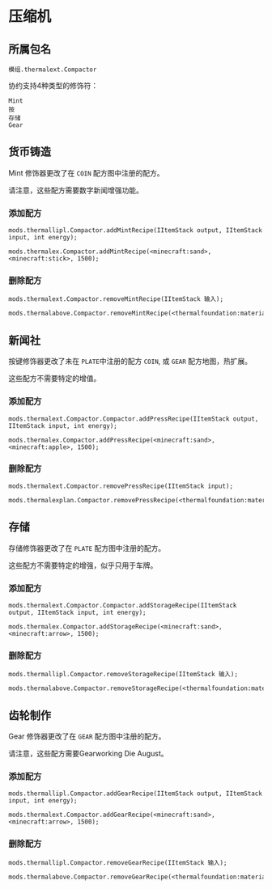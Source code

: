# 压缩机

## 所属包名

`模组.thermalext.Compactor`

协约支持4种类型的修饰符：

    Mint
    按
    存储
    Gear
    

## 货币铸造

Mint 修饰器更改了在 `COIN` 配方图中注册的配方。

请注意，这些配方需要数字新闻增强功能。

### 添加配方

```zenscript
mods.thermallipl.Compactor.addMintRecipe(IItemStack output, IItemStack input, int energy);

mods.thermalex.Compactor.addMintRecipe(<minecraft:sand>, <minecraft:stick>, 1500);
```

### 删除配方

```zenscript
mods.thermalext.Compactor.removeMintRecipe(IItemStack 输入);

mods.thermalabove.Compactor.removeMintRecipe(<thermalfoundation:material:167>);
```

## 新闻社

按键修饰器更改了未在 `PLATE`中注册的配方 `COIN`, 或 `GEAR` 配方地图，热扩展。

这些配方不需要特定的增值。

### 添加配方

```zenscript
mods.thermalext.Compactor.Compactor.addPressRecipe(IItemStack output, IItemStack input, int energy);

mods.thermalex.Compactor.addPressRecipe(<minecraft:sand>, <minecraft:apple>, 1500);
```

### 删除配方

```zenscript
mods.thermalext.Compactor.removePressRecipe(IItemStack input);

mods.thermalexplan.Compactor.removePressRecipe(<thermalfoundation:material:167>);
```

## 存储

存储修饰器更改了在 `PLATE` 配方图中注册的配方。

这些配方不需要特定的增强，似乎只用于车牌。

### 添加配方

```zenscript
mods.thermalext.Compactor.Compactor.addStorageRecipe(IItemStack output, IItemStack input, int energy);

mods.thermalex.Compactor.addStorageRecipe(<minecraft:sand>, <minecraft:arrow>, 1500);
```

### 删除配方

```zenscript
mods.thermallipl.Compactor.removeStorageRecipe(IItemStack 输入);

mods.thermalabove.Compactor.removeStorageRecipe(<thermalfoundation:material:167>);
```

## 齿轮制作

Gear 修饰器更改了在 `GEAR` 配方图中注册的配方。

请注意，这些配方需要Gearworking Die August。

### 添加配方

```zenscript
mods.thermallipl.Compactor.addGearRecipe(IItemStack output, IItemStack input, int energy);

mods.thermalext.Compactor.addGearRecipe(<minecraft:sand>, <minecraft:arrow>, 1500);
```

### 删除配方

```zenscript
mods.thermallipl.Compactor.removeGearRecipe(IItemStack 输入);

mods.thermalabove.Compactor.removeGearRecipe(<thermalfoundation:material:167>);
```